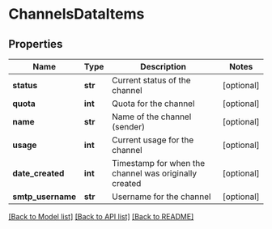 # ChannelsDataItems

## Properties
Name | Type | Description | Notes
------------ | ------------- | ------------- | -------------
**status** | **str** | Current status of the channel | [optional] 
**quota** | **int** | Quota for the channel | [optional] 
**name** | **str** | Name of the channel (sender) | [optional] 
**usage** | **int** | Current usage for the channel | [optional] 
**date_created** | **int** | Timestamp for when the channel was originally created | [optional] 
**smtp_username** | **str** | Username for the channel | [optional] 

[[Back to Model list]](../README.md#documentation-for-models) [[Back to API list]](../README.md#documentation-for-api-endpoints) [[Back to README]](../README.md)


